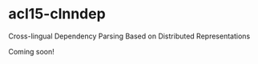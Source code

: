 # acl15-clnndep
Cross-lingual Dependency Parsing Based on Distributed Representations

Coming soon!
